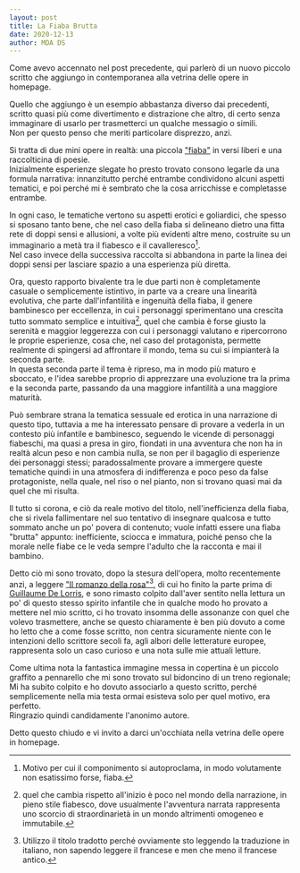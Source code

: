 ```yaml
---
layout: post
title: La Fiaba Brutta
date: 2020-12-13
author: MDA DS
---
```

Come avevo accennato nel post precedente, qui parlerò di un nuovo piccolo scritto che aggiungo in contemporanea alla vetrina delle opere in homepage.

Quello che aggiungo è un esempio abbastanza diverso dai precedenti, scritto quasi più come divertimento e distrazione che altro, di certo senza immaginare di usarlo per trasmetterci un qualche messagio o simili.<br>
Non per questo penso che meriti particolare disprezzo, anzi.

Si tratta di due mini opere in realtà: una piccola ["fiaba"](https://www.studiarapido.it/fiaba-definizione-origini-struttura/) in versi liberi e una raccolticina di poesie.<br>
Inizialmente esperienze slegate ho presto trovato consono legarle da una formula narrativa: innanzitutto perché entrambe condividono alcuni aspetti tematici, e poi perché mi è sembrato che la cosa arricchisse e completasse entrambe.

In ogni caso, le tematiche vertono su aspetti erotici e goliardici, che spesso si sposano tanto bene, che nel caso della fiaba si delineano dietro una fitta rete di doppi sensi e allusioni, a volte più evidenti altre meno, costruite su un immaginario a metà tra il fiabesco e il cavalleresco[^1].<br>
Nel caso invece della successiva raccolta si abbandona in parte la linea dei doppi sensi per lasciare spazio a una esperienza più diretta.

Ora, questo rapporto bivalente tra le due parti non è completamente casuale o semplicemente istintivo, in parte va a creare una linearità evolutiva, che parte dall'infantilità e ingenuità della fiaba, il genere bambinesco per eccellenza, in cui i personaggi sperimentano una crescita tutto sommato semplice e intuitiva[^2], quel che cambia è forse giusto la serenità e maggior leggerezza con cui i personaggi valutano e ripercorrono le proprie esperienze, cosa che, nel caso del protagonista, permette realmente di spingersi ad affrontare il mondo, tema su cui si impianterà la seconda parte.<br>
In questa seconda parte il tema è ripreso, ma in modo più maturo e sboccato, e l'idea sarebbe proprio di apprezzare una evoluzione tra la prima e la seconda parte, passando da una maggiore infantilità a una maggiore maturità.

Può sembrare strana la tematica sessuale ed erotica in una narrazione di questo tipo, tuttavia a me ha interessato pensare di provare a vederla in un contesto più infantile e bambinesco, seguendo le vicende di personaggi fiabeschi, ma quasi a presa in giro, fiondati in una avventura che non ha in realtà alcun peso e non cambia nulla, se non per il bagaglio di esperienze dei personaggi stessi; paradossalmente provare a immergere queste tematiche quindi in una atmosfera di indifferenza e poco peso da false protagoniste, nella quale, nel riso o nel pianto, non si trovano quasi mai da quel che mi risulta.

Il tutto si corona, e ciò da reale motivo del titolo, nell'inefficienza della fiaba, che si rivela fallimentare nel suo tentativo di insegnare qualcosa e tutto sommato anche un po' povera di contenuto; vuole infatti essere una fiaba "brutta" appunto: inefficiente, sciocca e immatura, poiché penso che la morale nelle fiabe ce le veda sempre l'adulto che la racconta e mai il bambino.

Detto ciò mi sono trovato, dopo la stesura dell'opera, molto recentemente anzi, a leggere ["Il romanzo della rosa"](https://www.ibs.it/romanzo-della-rosa-testo-francese-libro-guillaume-lorris-jean-de-meun/e/9788806188900)[^3], di cui ho finito la parte prima di [Guillaume De Lorris](https://it.wikipedia.org/wiki/Guillaume_de_Lorris), e sono rimasto colpito dall'aver sentito nella lettura un po' di questo stesso spirito infantile che in qualche modo ho provato a mettere nel mio scritto, ci ho trovato insomma delle assonanze con quel che volevo trasmettere, anche se questo chiaramente è ben più dovuto a come ho letto che a come fosse scritto, non centra sicuramente niente con le intenzioni dello scrittore secoli fa, agli albori delle letterature europee, rappresenta solo un caso curioso e una nota sulle mie attuali letture.

Come ultima nota la fantastica immagine messa in copertina è un piccolo graffito a pennarello che mi sono trovato sul bidoncino di un treno regionale; Mi ha subito colpito e ho dovuto associarlo a questo scritto, perché semplicemente nella mia testa ormai esisteva solo per quel motivo, era perfetto.<br>
Ringrazio quindi candidamente l'anonimo autore.

Detto questo chiudo e vi invito a darci un'occhiata nella vetrina delle opere in homepage.

[^1]: Motivo per cui il componimento si autoproclama, in modo volutamente non esatissimo forse, fiaba.
[^2]: quel che cambia rispetto all'inizio è poco nel mondo della narrazione, in pieno stile fiabesco, dove usualmente l'avventura narrata rappresenta uno scorcio di straordinarietà  in un mondo altrimenti omogeneo e immutabile.
[^3]: Utilizzo il titolo tradotto perché ovviamente sto leggendo la traduzione in italiano, non sapendo leggere il francese e men che meno il francese antico.